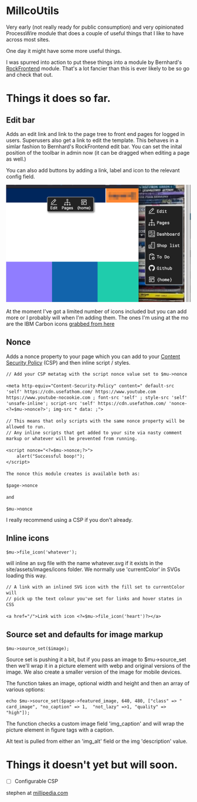 # MillcoUtils

Very early (not really ready for public consumption) and very opinionated ProcessWire module that does a couple of useful things that I like to have across most sites.

One day it might have some more useful things.

I was spurred into action to put these things into a module by Bernhard's [RockFrontend](https://processwire.com/modules/rock-frontend/) module. That's a lot fancier than this is ever likely to be so go and check that out.

# Things it does so far.

## Edit bar

Adds an edit link and link to the page tree to front end pages for logged in users. Superusers also get a link to edit the template. This behaves in a simlar fashion to Bernhard's RockFrontend edit bar. You can set the inital position of the toolbar in admin now (it can be dragged when editing a page as well.)

You can also add buttons by adding a link, label and icon to the relevant config field. 

![Screenshot of a couple of example edit bar layouts](edit_bar_examples.png)

At the moment I've got a limited number of icons included but you can add more or I probably will when I'm adding them. The ones I'm using at the mo are the IBM Carbon icons [grabbed from here](https://icon-sets.iconify.design/carbon/)   

## Nonce

Adds a nonce property to your page which you can add to your [Content Security Policy](https://developer.mozilla.org/en-US/docs/Web/HTTP/CSP) (CSP) and then inline script / styles.

    // Add your CSP metatag with the script nonce value set to $mu->nonce  

	<meta http-equiv="Content-Security-Policy" content=" default-src  'self' https://cdn.usefathom.com/ https://www.youtube.com https://www.youtube-nocookie.com ; font-src 'self' ; style-src 'self' 'unsafe-inline'; script-src 'self' https://cdn.usefathom.com/ 'nonce-<?=$mu->nonce?>'; img-src * data: ;">

	// This means that only scripts with the same nonce property will be allowed to run. 
	// Any inline scripts that get added to your site via nasty comment markup or whatever will be prevented from running.  

	<script nonce="<?=$mu->nonce;?>">
		alert("Successful boop!");
	</script>

	The nonce this module creates is available both as:

	$page->nonce

	and

	$mu->nonce

I really recommend using a CSP if you don't already.

## Inline icons

	$mu->file_icon('whatever');

will inline an svg file with the name whatever.svg if it exists in the site/assets/images/icons folder. 
We normally use 'currentColor' in SVGs loading this way.

	// A link with an inlined SVG icon with the fill set to currentColor will
	// pick up the text colour you've set for links and hover states in CSS  

	<a href="/">Link with icon <?=$mu->file_icon('heart')?></a>

## Source set and defaults for image markup

	$mu->source_set($image);

Source set is pushing it a bit, but if you pass an image to $mu->source_set then we'll wrap it in a picture element with webp and original versions of the image. 
We also create a smaller version of the image for mobile devices.

The function takes an image, optional width and height and then an array of various options:

	echo $mu->source_set($page->featured_image, 640, 480, ["class" => " card_image", "no_caption" => 1,  "not_lazy" =>1, "quality" => "high"]);

The function checks a custom image field 'img_caption' and will wrap the picture element in figure tags with a caption.

Alt text is pulled from either an 'img_alt' field or the img 'description' value.

# Things it doesn't yet but will soon.

- [ ] Configurable CSP


stephen at [millipedia.com](https://millipedia.com)